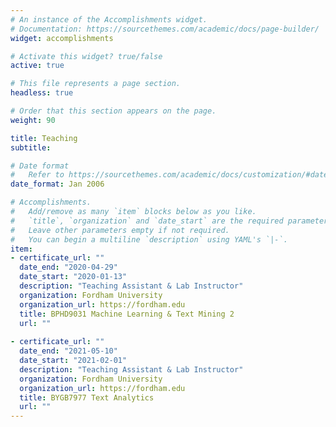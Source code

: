 ```yaml
---
# An instance of the Accomplishments widget.
# Documentation: https://sourcethemes.com/academic/docs/page-builder/
widget: accomplishments

# Activate this widget? true/false
active: true

# This file represents a page section.
headless: true

# Order that this section appears on the page.
weight: 90

title: Teaching
subtitle:

# Date format
#   Refer to https://sourcethemes.com/academic/docs/customization/#date-format
date_format: Jan 2006

# Accomplishments.
#   Add/remove as many `item` blocks below as you like.
#   `title`, `organization` and `date_start` are the required parameters.
#   Leave other parameters empty if not required.
#   You can begin a multiline `description` using YAML's `|-`.
item:
- certificate_url: ""
  date_end: "2020-04-29"
  date_start: "2020-01-13"
  description: "Teaching Assistant & Lab Instructor"
  organization: Fordham University
  organization_url: https://fordham.edu
  title: BPHD9031 Machine Learning & Text Mining 2
  url: ""
 
- certificate_url: ""
  date_end: "2021-05-10"
  date_start: "2021-02-01"
  description: "Teaching Assistant & Lab Instructor"
  organization: Fordham University
  organization_url: https://fordham.edu
  title: BYGB7977 Text Analytics
  url: ""
---
```

